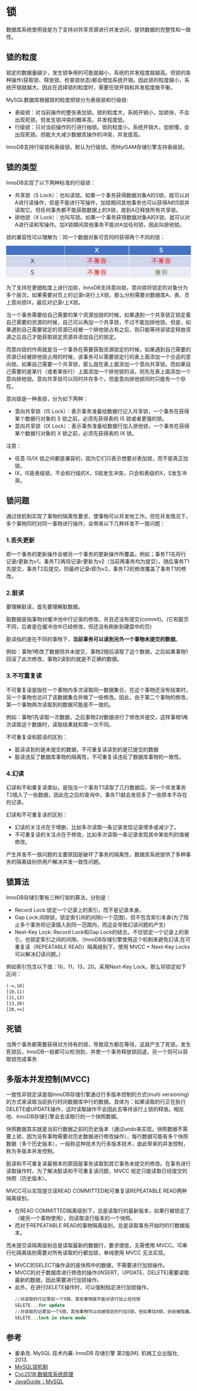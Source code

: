 # 锁
数据库系统使用锁是为了支持对共享资源进行并发访问，提供数据的完整性和一致性。


## 锁的粒度
锁定的数据量越少，发生锁争用的可能就越小，系统的并发程度就越高。但锁的各种操作(获取锁、释放锁、检查锁状态)都会增加系统开销。因此锁的粒度越小，系统开销就越大。因此在选择锁的粒度时，需要在锁开销和并发程度做平衡。

MySQL数据库根据锁的粒度把锁分为表级锁和行级锁:
* 表级锁：对当前操作的整张表加锁。锁的粒度大，系统开销小，加锁快，不会出现死锁。但发生锁冲突的概率高，并发程度低。
* 行级锁：只对当前操作的行进行枷锁。锁的粒度小，系统开销大，加锁慢，会出现死锁。但能大大减少数据库操作的冲突，并发度高。


InnoDB支持行级锁和表级锁，默认为行级锁。而MyISAM存储引擎支持表级锁。

## 锁的类型
InnoDB实现了以下两种标准的行级锁：
* 共享锁（S Lock）：也叫读锁。如果一个事务获得数据对象A的S锁，就可以对A进行读操作，但是不能进行写操作，加锁期间其他事务也可以获得A的S锁并读取它。但任何事务都不能获取数据上的X锁，直到A已释放所有共享锁。
* 排他锁（X Lock）：也叫写锁。如果一个事务获得数据对象A的X锁，就可以对A进行读和写操作。加X锁期间其他事务不能对A加任何锁，因此叫排他锁。

锁的兼容性可以理解为：同一个数据对象可否同时获得两个不同的锁：

![](锁的类型.jpg)

为了支持在更细粒度上进行加锁，InnoDB支持意向锁。意向锁将锁定的对象分为多个层次。如果需要对页上的记录r进行上X锁，那么分别需要对数据库A、表、页上意向锁IX，最后对记录r上X锁。

当一个事务需要给自己需要的某个资源加锁的时候，如果遇到一个共享锁正锁定着自己需要的资源的时候，自己可以再加一个共享锁，不过不能加排他锁。但是，如果遇到自己需要锁定的资源已经被一个排他锁占有之后，则只能等待该锁定释放资源之后自己才能获取锁定资源并添加自己的锁定。

而意向锁的作用就是当一个事务在需要获取资源锁定的时候，如果遇到自己需要的资源已经被排他锁占用的时候，该事务可以需要锁定行的表上面添加一个合适的意向锁。如果自己需要一个共享锁，那么就在表上面添加一个意向共享锁。而如果自己需要的是某行（或者某些行）上面添加一个排他锁的话，则先在表上面添加一个意向排他锁。意向共享锁可以同时并存多个，但是意向排他锁同时只能有一个存在。

意向锁是一种表锁，分为如下两种：
* 意向共享锁（IS Lock）：表示事务准备给数据行记入共享锁，一个事务在获得某个数据行对象的 S 锁之前，必须先获得表的 IS 锁或者更强的锁。
* 意向共享锁（IX Lock）：表示事务准备给数据行加入排他锁，一个事务在获得某个数据行对象的 X 锁之前，必须先获得表的 IX 锁。

注意：
* 任意 IS/IX 锁之间都是兼容的，因为它们只表示想要对表加锁，而不是真正加锁。
* IX，IS是表级锁，不会和行级的X，S锁发生冲突，只会和表级的X，S发生冲突。

## 锁问题
通过锁机制实现了事物的隔离性要求，使事物可以并发地工作。但在并发情况下，多个事物同时对同一事物进行操作，会带来以下几种并发不一致问题：

### 1.丢失更新
即一个事务的更新操作会被另一个事务的更新操作所覆盖。例如；事务T1先将行记录r更新为v1，事务T2再将记录r更新为v2（当前两事务均为提交）。随后事务T1先提交，事务T2后提交。则最终记录r即为v2，事务T2的修改覆盖了事务T1的修改。

### 2.脏读
要理解脏读，首先要理解脏数据。

脏数据是指事物对缓冲池中行记录的修改，并且还没有提交(commit)。(它和脏页不同，后者是在缓冲池中已经修改，但还没有刷新到硬盘中的页)

脏读指的是在不同的事物下，**当前事务可以读到另外一个事物未提交的数据**。

例如：事物1修改了数据但并未提交，事物2随后读取了这个数据，之后如果事物1回滚了此次修改，事物2读到的就是不正确的数据。

### 3.不可重复读
不可重复读是指在一个事物内多次读取同一数据集合，在这个事物还没有结束时，另一个事物也访问了该数据集合并做了一些修改。因此，由于第二个事物的修改，第一个事物两次读取到的数据可能是不一致的。

例如：事物1先读取一次数据，之后事物2对数据进行了修改并提交，这样事物1再次读取这个数据时，读取结果就和第一次不同。

不可重复读和脏读的区别：
* 脏读读到的是未提交的数据，不可重复读读到的是已提交的数据
* 脏读违反了数据库事物的隔离性，不可重复读违反了数据库事物的一致性。

### 4.幻读
幻读和不和重复读类似，是指当一个事务T1读取了几行数据后，另一个并发事务T2插入了一些数据，因此在之后的查询中，事务T1就会发现多了一些原本不存在的记录。

幻读和不可重复读的区别：
* 幻读的关注点在于增删，比如多次读取一条记录发现记录增多或减少了。
* 不可重复读的关注点在于修改，比如多次读取一条记录发现其中某些列的值被修改。

产生并发不一致问题的主要原因是破坏了事务的隔离性，数据库系统提供了多种事务的隔离级别供用户解决并发一致性问题。

## 锁算法
InnoDB存储引擎有三种行锁的算法，分别是：
* Record Lock:锁定一个记录上的索引，而不是记录本身。
* Gap Lock:间隙锁，锁定索引间的间隙(一个范围)，但不包含索引本身(为了阻止多个事务将记录插入到同一范围内，而这会导致幻读问题的产生)
* Next-Key Lock: Record Lock和Gap Lock的结合。不仅锁定一个记录上的索引，也锁定索引之间的间隙。（InnoDB存储引擎使用这个机制来避免幻读,在可重复读（REPEATABLE READ）隔离级别下，使用 MVCC + Next-Key Locks 可以解决幻读问题。）

例如索引包含以下值：10，11，13，20。采用Next-Key Lock。那么将锁定如下区间：

    (-∞,10]
    [10,11)
    [11,13)
    [13,20)
    [20,+∞]

## 死锁
当两个事务都需要获得对方持有的锁，导致双方都在等待，这就产生了死锁。发生死锁后，InnoDB一般都可以检测到，并使一个事务释放锁回退，另一个则可以获取锁完成事务

## 多版本并发控制(MVCC)
一致性非锁定读是指InnoDB存储引擎通过行多版本控制的方式(multi versioning)的方式来读取当前执行时间数据库中行的数据。具体为：如果读取的行正在执行DELETE或UPDATE操作，这时读取操作不会因此去等待该行上锁的释放。相反地、InnoDB存储引擎会去读取行的一个快照数据。

快照数据其实就是当前行数据之前的历史版本（通过undo来实现，快照数据不需要上锁，因为没有事物需要对历史数据进行修改操作），每行数据可能有多个快照数据（多个历史版本），一般称这种技术为行多版本技术，由此带来的并发控制，称为多版本并发控制。

脏读和不可重复读最根本的原因是事务读取到其它事务未提交的修改。在事务进行读取操作时，为了解决脏读和不可重复读问题，MVCC 规定只能读取已经提交的快照（历史版本）。

MVCC可以实现提交读READ COMMITTED和可重复读REPEATABLE READ两种隔离级别。
* 在READ COMMITTED隔离级别下，总是读取行的最新版本，如果行被锁定了（被另一个事物使用），则读取该行版本的一个快照。
* 而对于REPEATABLE READ的事物隔离级别，总是读取事务开始时的行数据版本。

而未提交读隔离级别总是读取最新的数据行，要求很低，无需使用 MVCC。可串行化隔离级别需要对所有读取的行都加锁，单纯使用 MVCC 无法实现。

* MVCC的SELECT操作读的是快照中的数据，不需要进行加锁操作。
* MVCC的对于数据库进行修改的操作(INSERT、UPDATE、DELETE)需要读取最新的数据，因此需要进行加锁操作。
* 此外，在进行SELETE操作时，可以强制指定进行加锁操作。
  ```sql
  //对读取的行记录加一个X锁，其他事物就不能对该行加上任何锁
  SELETE...for update
  //对读取的记录加一个S锁，其他事物可以向被锁定的行加S锁，但如果加X锁，则会被阻塞。
  SELETE...lock in share mode
  ```

## 参考
* 姜承尧. MySQL 技术内幕: InnoDB 存储引擎 第2版[M]. 机械工业出版社, 2013.
* [MySQL锁机制](https://blog.csdn.net/qq_34337272/article/details/80611486)
* [Cyc2018:数据库系统原理](https://github.com/CyC2018/CS-Notes/blob/master/notes/%E6%95%B0%E6%8D%AE%E5%BA%93%E7%B3%BB%E7%BB%9F%E5%8E%9F%E7%90%86.md)
* [JavaGuide；MySQL](https://github.com/Snailclimb/JavaGuide/blob/master/docs/database/MySQL.md#%E9%94%81%E6%9C%BA%E5%88%B6%E4%B8%8Einnodb%E9%94%81%E7%AE%97%E6%B3%95)


